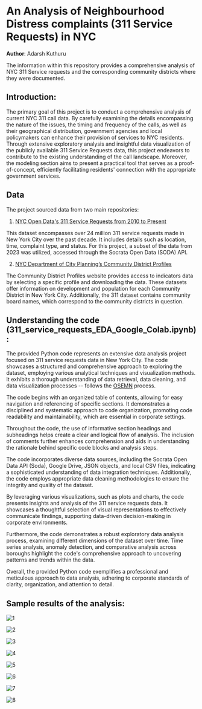 # An Analysis of Neighbourhood Distress complaints (311 Service Requests) in NYC 

**Author**:  Adarsh Kuthuru


The information within this repository provides a comprehensive analysis of NYC 311 Service requests and the corresponding community districts where they were documented.

## Introduction:

The primary goal of this project is to conduct a comprehensive analysis of current NYC 311 call data. By carefully examining the details encompassing the nature of the issues, the timing and frequency of the calls, as well as their geographical distribution, government agencies and local policymakers can enhance their provision of services to NYC residents. Through extensive exploratory analysis and insightful data visualization of the publicly available 311 Service Requests data, this project endeavors to contribute to the existing understanding of the call landscape. Moreover, the modeling section aims to present a practical tool that serves as a proof-of-concept, efficiently facilitating residents' connection with the appropriate government services.

## Data
The project sourced data from two main repositories:

1. [NYC Open Data's 311 Service Requests from 2010 to Present](https://data.cityofnewyork.us/Social-Services/311-Service-Requests-from-2010-to-Present/erm2-nwe9)

This dataset encompasses over 24 million 311 service requests made in New York City over the past decade. It includes details such as location, time, complaint type, and status. For this project, a subset of the data from 2023 was utilized, accessed through the Socrata Open Data (SODA) API.

2. [NYC Department of City Planning’s Community District Profiles](https://communityprofiles.planning.nyc.gov/)

The Community District Profiles website provides access to indicators data by selecting a specific profile and downloading the data. These datasets offer information on development and population for each Community District in New York City. Additionally, the 311 dataset contains community board names, which correspond to the community districts in question.

## Understanding the code (311_service_requests_EDA_Google_Colab.ipynb):

The provided Python code represents an extensive data analysis project focused on 311 service requests data in New York City. The code showcases a structured and comprehensive approach to exploring the dataset, employing various analytical techniques and visualization methods. It exhibits a thorough understanding of data retrieval, data cleaning, and data visualization processes -- follows the [OSEMN](https://people.duke.edu/~ccc14/sta-663/DataProcessingSolutions.html) process.

The code begins with an organized table of contents, allowing for easy navigation and referencing of specific sections. It demonstrates a disciplined and systematic approach to code organization, promoting code readability and maintainability, which are essential in corporate settings.

Throughout the code, the use of informative section headings and subheadings helps create a clear and logical flow of analysis. The inclusion of comments further enhances comprehension and aids in understanding the rationale behind specific code blocks and analysis steps.

The code incorporates diverse data sources, including the Socrata Open Data API (Soda), Google Drive, JSON objects, and local CSV files, indicating a sophisticated understanding of data integration techniques. Additionally, the code employs appropriate data cleaning methodologies to ensure the integrity and quality of the dataset.

By leveraging various visualizations, such as plots and charts, the code presents insights and analysis of the 311 service requests data. It showcases a thoughtful selection of visual representations to effectively communicate findings, supporting data-driven decision-making in corporate environments.

Furthermore, the code demonstrates a robust exploratory data analysis process, examining different dimensions of the dataset over time. Time series analysis, anomaly detection, and comparative analysis across boroughs highlight the code's comprehensive approach to uncovering patterns and trends within the data.

Overall, the provided Python code exemplifies a professional and meticulous approach to data analysis, adhering to corporate standards of clarity, organization, and attention to detail.

## Sample results of the analysis:

![1](https://github.com/adarshkuthuru/NYC-Neighbourhood-Distress-Complaints-Exploratory-Data-Analysis/blob/main/images/img1.jpg)

![2](https://github.com/adarshkuthuru/NYC-Neighbourhood-Distress-Complaints-Exploratory-Data-Analysis/blob/main/images/img5.1.2.jpg)

![3](https://github.com/adarshkuthuru/NYC-Neighbourhood-Distress-Complaints-Exploratory-Data-Analysis/blob/main/images/img5.1.4.jpg)

![4](https://github.com/adarshkuthuru/NYC-Neighbourhood-Distress-Complaints-Exploratory-Data-Analysis/blob/main/images/img5.2.6.jpg)

![5](https://github.com/adarshkuthuru/NYC-Neighbourhood-Distress-Complaints-Exploratory-Data-Analysis/blob/main/images/img5.3.4.jpg)

![6](https://github.com/adarshkuthuru/NYC-Neighbourhood-Distress-Complaints-Exploratory-Data-Analysis/blob/main/images/img6.1.5.jpg)

![7](https://github.com/adarshkuthuru/NYC-Neighbourhood-Distress-Complaints-Exploratory-Data-Analysis/blob/main/images/img6.2.2.jpg)

![8](https://github.com/adarshkuthuru/NYC-Neighbourhood-Distress-Complaints-Exploratory-Data-Analysis/blob/main/images/img6.2.3.jpg)